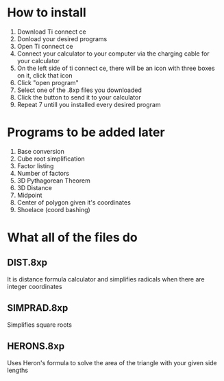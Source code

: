 # How to install
1. Download Ti connect ce
2. Donload your desired programs
3. Open Ti connect ce
4. Connect your calculator to your computer via the charging cable for your calculator
5. On the left side of ti connect ce, there will be an icon with three boxes on it, click that icon
6. Click "open program"
7. Select one of the .8xp files you downloaded
8. Click the button to send it to your calculator
9. Repeat 7 untill you installed every desired program

# Programs to be added later
1. Base conversion
2. Cube root simplification
3. Factor listing
4. Number of factors
5. 3D Pythagorean Theorem
6. 3D Distance
7. Midpoint
8. Center of polygon given it's coordinates
9. Shoelace (coord bashing)

# What all of the files do
## DIST.8xp
It is distance formula calculator and simplifies radicals when there are integer coordinates
## SIMPRAD.8xp
Simplifies square roots
## HERONS.8xp
Uses Heron's formula to solve the area of the triangle with your given side lengths
